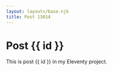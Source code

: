 ```yaml
---
layout: layouts/base.njk
title: Post 13014
---
```


# Post {{ id }}

This is post {{ id }} in my Eleventy project.
